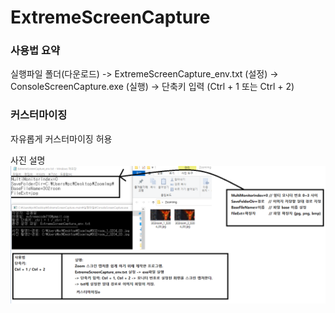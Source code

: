 # ExtremeScreenCapture

### 사용법 요약
실행파일 폴더(다운로드) -> ExtremeScreenCapture_env.txt (설정) -> ConsoleScreenCapture.exe (실행) -> 단축키 입력 (Ctrl + 1 또는 Ctrl + 2)

### 커스터마이징
자유롭게 커스터마이징 허용

사진 설명
![캡처](/ExtremeScreenCapture_info.PNG)
